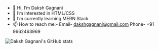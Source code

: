 - 👋 Hi, I’m Daksh Gagnani
- 👀 I’m interested in HTML/CSS
- 🌱 I’m currently learning MERN Stack
- 📫 How to reach me:- Email- dakshgagnani@gmail.com Phone- +91 9662463969

![Daksh Gagnani's GitHub stats](https://github-readme-stats.vercel.app/api?username=Daxrokz10&show_icons=true&theme=synthwave)
<!---
Daxrokz10/Daxrokz10 is a ✨ special ✨ repository because its `README.md` (this file) appears on your GitHub profile.
You can click the Preview link to take a look at your changes.
--->
